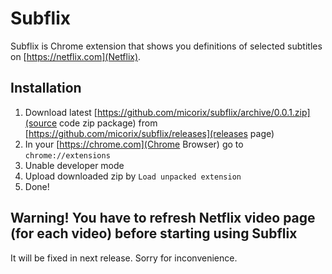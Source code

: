 # Subflix
Subflix is Chrome extension that shows you definitions of selected subtitles on [https://netflix.com](Netflix).

## Installation
1. Download latest [https://github.com/micorix/subflix/archive/0.0.1.zip](source code zip package) from [https://github.com/micorix/subflix/releases](releases page)
2. In your [https://chrome.com](Chrome Browser) go to `chrome://extensions`
3. Unable developer mode
4. Upload downloaded zip by `Load unpacked extension`
5. Done!

## Warning! You have to refresh Netflix video page (for each video) before starting using Subflix
It will be fixed in next release. Sorry for inconvenience.

